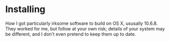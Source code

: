 Installing
==========

How I got particularly irksome software to build on OS X, ususally 10.6.8. They worked for me, but follow at your own risk; details of your system may be different, and I don't even pretend to keep them up to date.
